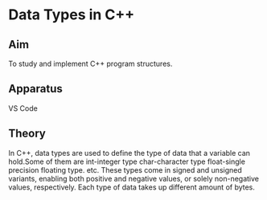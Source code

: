 # Data Types in C++

## Aim
To study and implement C++ program structures.

## Apparatus
VS Code

## Theory
In C++, data types are used to define the type of data that a variable can hold.Some of them are int-integer type char-character type float-single precision floating type. etc. These types come in signed and unsigned variants, enabling both positive and negative values, or solely non-negative values, respectively. Each type of data takes up different amount of bytes.
